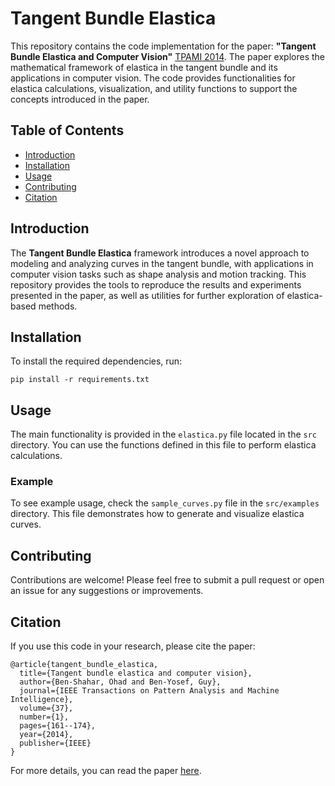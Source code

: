 # Tangent Bundle Elastica

This repository contains the code implementation for the paper: **"Tangent Bundle Elastica and Computer Vision"** [TPAMI 2014](https://ieeexplore.ieee.org/abstract/document/6866207). The paper explores the mathematical framework of elastica in the tangent bundle and its applications in computer vision. The code provides functionalities for elastica calculations, visualization, and utility functions to support the concepts introduced in the paper.

## Table of Contents

- [Introduction](#introduction)
- [Installation](#installation)
- [Usage](#usage)
- [Contributing](#contributing)
- [Citation](#citation)

## Introduction

The **Tangent Bundle Elastica** framework introduces a novel approach to modeling and analyzing curves in the tangent bundle, with applications in computer vision tasks such as shape analysis and motion tracking. This repository provides the tools to reproduce the results and experiments presented in the paper, as well as utilities for further exploration of elastica-based methods.

## Installation

To install the required dependencies, run:

```
pip install -r requirements.txt
```

## Usage

The main functionality is provided in the `elastica.py` file located in the `src` directory. You can use the functions defined in this file to perform elastica calculations.

### Example

To see example usage, check the `sample_curves.py` file in the `src/examples` directory. This file demonstrates how to generate and visualize elastica curves.

## Contributing

Contributions are welcome! Please feel free to submit a pull request or open an issue for any suggestions or improvements.

## Citation

If you use this code in your research, please cite the paper:

```
@article{tangent_bundle_elastica,
  title={Tangent bundle elastica and computer vision},
  author={Ben-Shahar, Ohad and Ben-Yosef, Guy},
  journal={IEEE Transactions on Pattern Analysis and Machine Intelligence},
  volume={37},
  number={1},
  pages={161--174},
  year={2014},
  publisher={IEEE}
}
```

For more details, you can read the paper [here](https://ieeexplore.ieee.org/abstract/document/6866207).